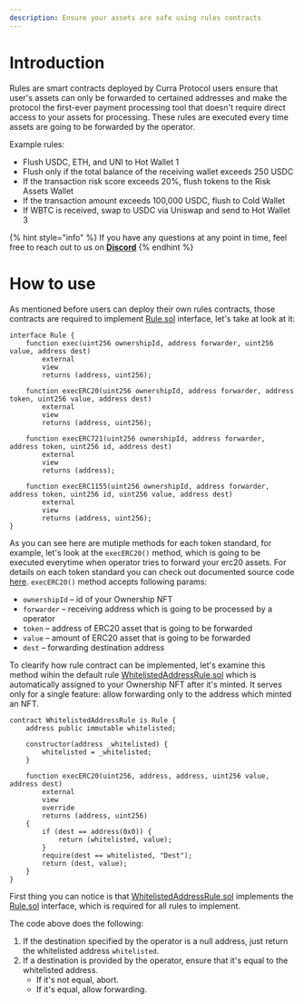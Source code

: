 ```yaml
---
description: Ensure your assets are safe using rules contracts
---
```


# Introduction

Rules are smart contracts deployed by Curra Protocol users ensure that user's assets can only be forwarded to certained addresses and make the protocol the first-ever payment processing tool that doesn't require direct access to your assets for processing. These rules are executed every time assets are going to be forwarded by the operator.

Example rules:

* Flush USDC, ETH, and UNI to Hot Wallet 1
* Flush only if the total balance of the receiving wallet exceeds 250 USDC
* If the transaction risk score exceeds 20%, flush tokens to the Risk Assets Wallet
* If the transaction amount exceeds 100,000 USDC, flush to Cold Wallet
* If WBTC is received, swap to USDC via Uniswap and send to Hot Wallet 3

{% hint style="info" %}
If you have any questions at any point in time, feel free to reach out to us on [**Discord**](https://discord.com/invite/5Qpn6Ksm)
{% endhint %}

# How to use

As mentioned before users can deploy their own rules contracts, those contracts are required to implement [Rule.sol](https://github.com/curra-web3/contracts/blob/main/src/Rule.sol) interface, let's take at look at it:

```solidity
interface Rule {
    function exec(uint256 ownershipId, address forwarder, uint256 value, address dest)
        external
        view
        returns (address, uint256);

    function execERC20(uint256 ownershipId, address forwarder, address token, uint256 value, address dest)
        external
        view
        returns (address, uint256);

    function execERC721(uint256 ownershipId, address forwarder, address token, uint256 id, address dest)
        external
        view
        returns (address);

    function execERC1155(uint256 ownershipId, address forwarder, address token, uint256 id, uint256 value, address dest)
        external
        view
        returns (address, uint256);
}
```

As you can see here are mutiple methods for each token standard, for example, let's look at the `execERC20()` method, which is going to be executed everytime when operator tries to forward your erc20 assets. For details on each token standard you can check out documented source code [here](https://github.com/curra-web3/contracts/blob/main/src/Rule.sol).
`execERC20()` method accepts following params:

* `ownershipId` – id of your Ownership NFT
* `forwarder` – receiving address which is going to be processed by a operator
* `token` – address of ERC20 asset that is going to be forwarded
* `value` – amount of ERC20 asset that is going to be forwarded
* `dest` – forwarding destination address

To clearify how rule contract can be implemented, let's examine this method wihin the default rule [WhitelistedAddressRule.sol](https://github.com/curra-web3/contracts/blob/main/src/Rule.sol) which is automatically assigned to your Ownership NFT after it's minted. It serves only for a single feature: allow forwarding only to the address which minted an NFT.

```solidity
contract WhitelistedAddressRule is Rule {
    address public immutable whitelisted;

    constructor(address _whitelisted) {
        whitelisted = _whitelisted;
    }

    function execERC20(uint256, address, address, uint256 value, address dest)
        external
        view
        override
        returns (address, uint256)
    {
        if (dest == address(0x0)) {
            return (whitelisted, value);
        }
        require(dest == whitelisted, "Dest");
        return (dest, value);
    }
}
```

First thing you can notice is that [WhitelistedAddressRule.sol](https://github.com/curra-web3/contracts/blob/main/src/WhitelistedAddressRule.sol) implements the [Rule.sol](https://github.com/curra-web3/contracts/blob/main/src/Rule.sol) interface, which is required for all rules to implement. 

The code above does the following:
1. If the destination specified by the operator is a null address, just return the whitelisted address `whitelisted`.
2. If a destination is provided by the operator, ensure that it's equal to the whitelisted address.
    * If it's not equal, abort.
    * If it's equal, allow forwarding.

